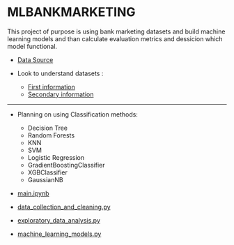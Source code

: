 # MLBANKMARKETING

This project of purpose is using bank marketing datasets and build machine learning models and than calculate evaluation metrics and dessicion which model functional.


- [Data Source](http://archive.ics.uci.edu/dataset/222/bank+marketing)

- Look to understand datasets :
    - [First information](https://github.com/GALACICEK/MLBankMarketing/blob/main/datas/bank-additional-names.txt)
    - [Secondary information](https://github.com/GALACICEK/MLBankMarketing/blob/main/datas/bank-names.txt)

---
- Planning on using Classification methods:
    - Decision Tree
    - Random Forests
    - KNN
    - SVM
    - Logistic Regression
    - GradientBoostingClassifier
    - XGBClassifier
    - GaussianNB 

- [main.ipynb](https://github.com/GALACICEK/MLBankMarketing/blob/main/main.ipynb)
- [data_collection_and_cleaning.py](https://github.com/GALACICEK/MLBankMarketing/blob/main/data_collection_and_cleaning.py)
- [exploratory_data_analysis.py](https://github.com/GALACICEK/MLBankMarketing/blob/main/exploratory_data_analysis.py)
- [machine_learning_models.py](https://github.com/GALACICEK/MLBankMarketing/blob/main/machine_learning_models.py)